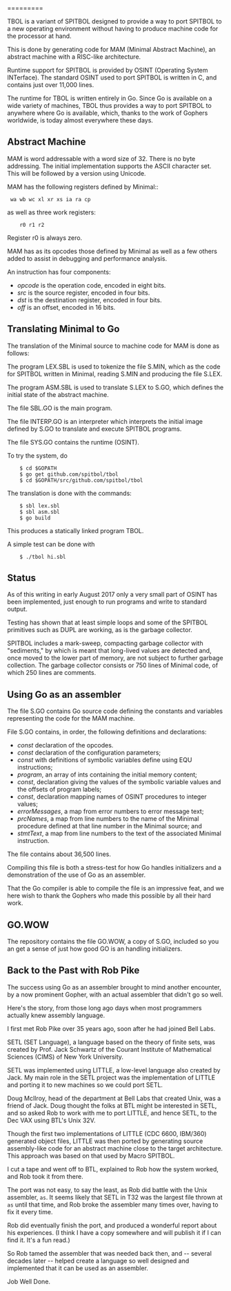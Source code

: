 
=========

TBOL is a variant of SPITBOL designed to provide a way to port SPITBOL to a new
operating environment without having to produce machine code for the processor at hand.


This is done by generating code for MAM (Minimal Abstract Machine),
an abstract machine with a RISC-like architecture.

Runtime support for SPITBOL is provided by OSINT (Operating System INTerface).
The standard OSINT used to port SPITBOL is written in C, and contains just over
11,000 lines.

The runtime for TBOL is written entirely in Go.  Since Go is available on a wide
variety of machines, TBOL thus provides a way to port SPITBOL to 
anywhere where Go is available, which, thanks to the work of Gophers
worldwide, is today almost everywhere these days.


## Abstract Machine

MAM is word addressable with a word size of 32. There is no byte addressing.
The initial implementation supports the ASCII character set. This will be followed
by a version using Unicode.


MAM has the following registers defined by Minimal::

```
 wa wb wc xl xr xs ia ra cp
```

as well as three work registers:

```
	r0 r1 r2
```

Register r0 is always zero.

MAM has as its opcodes those defined by Minimal as well as a few others
added to assist in debugging and performance analysis.

An instruction has four components:

* _opcode_ is the operation code, encoded in eight bits.
* _src_ is the source register, encoded in four bits.
* _dst_ is the destination register, encoded in four bits.
* _off_ is an offset, encoded in 16 bits.


## Translating Minimal to Go

The translation of the Minimal source to machine code for MAM is done as follows:

The program LEX.SBL is used to tokenize the file S.MIN, which as the code
for SPITBOL written in Minimal, reading S.MIN and producing the file S.LEX.

The program ASM.SBL is used to translate S.LEX to S.GO,
which defines the initial state of the abstract machine.

The file SBL.GO is the main program.

The file INTERP.GO is an interpreter which interprets the initial image defined by
S.GO to translate and execute SPITBOL programs.

The file SYS.GO contains the runtime (OSINT).

To try the system, do

```
    $ cd $GOPATH
    $ go get github.com/spitbol/tbol
    $ cd $GOPATH/src/github.com/spitbol/tbol
```

The translation is done with the commands:

```
    $ sbl lex.sbl
    $ sbl asm.sbl
    $ go build
```

This produces a statically linked program TBOL.

A simple test can be done with

```
    $ ./tbol hi.sbl
```

## Status

As of this writing in early August 2017 only a very small part of OSINT has been implemented,
just enough to run programs and write to standard output.

Testing has shown that at least simple loops and some of the SPITBOL
primitives such as DUPL are working, as is the garbage collector.

SPITBOL includes a mark-sweep, compacting garbage collector with "sediments," by which
is meant that long-lived values are detected and, once moved to the lower part of memory,
are not subject to further garbage collection. The garbage collector consists or 750 lines
of Minimal code, of which 250 lines are comments.


## Using Go as an assembler

The file S.GO contains Go source code defining the constants and variables representing the
code for the MAM machine.

File S.GO contains, in order, the following definitions and declarations:

-   _const_ declaration of the opcodes.
-   _const_ declaration of the configuration parameters; 
-   _const_ with  definitions of symbolic variables define using EQU instructions;
-    _program_, an array of ints containing the initial memory content;
-    _const_, declaration giving the values of the symbolic variable values
and the offsets of program labels;
-    _const_, declaration mapping names of OSINT procedures to integer values;
-    _errorMessages_, a map from error numbers to error message text;
-    _prcNames_, a map from line numbers to the name of the Minimal procedure
         defined at that line number in the Minimal source; and
-    _stmtText_, a map from line numbers to the text of the associated Minimal instruction.

The file contains about 36,500 lines.

Compiling this file is both a stress-test for how Go handles initializers and a demonstration
of the use of Go as an assembler.

That the Go compiler is able to compile the file is an impressive feat,
and we here wish to thank the Gophers who made this possible by all their hard work.


## GO.WOW

The repository contains the file GO.WOW, a copy of S.GO, included so you an get
a sense of just how good GO is an handling initializers.

## Back to the Past with Rob Pike

The success using Go as an assembler brought to mind another encounter, by a now
prominent Gopher, with an actual assembler that didn't go so well.

Here's the story, from those long ago days when most programmers actually knew assembly language.

I first met Rob Pike over 35 years ago, soon after he had joined Bell Labs.

SETL (SET Language), a language based on the theory of finite sets,  was created by
Prof. Jack Schwartz of the Courant Institute of Mathematical Sciences (CIMS)
of New York University.

SETL was implemented using LITTLE, a low-level language also created by Jack.
My main role in the SETL project was the implementation of LITTLE and porting
it to new machines so we could port SETL.

Doug McIlroy, head of the department at Bell Labs that created Unix, was a friend of Jack. 
Doug thought the folks at BTL might be interested in SETL, and so asked Rob to work with
me to port LITTLE, and hence SETL, to the Dec VAX using BTL's Unix 32V.

Though the first two implementations of LITTLE (CDC 6600, IBM/360) generated object files, LITTLE
was then ported by generating source assembly-like code for an abstract machine
close to the target architecture.  This approach was based on that used by Macro SPITBOL.

I cut a tape and went off to BTL, explained to Rob how the system worked, and Rob took it from
there.

The port was not easy, to say the least, as Rob did battle with the Unix assembler, `as`.
It seems likely that SETL in T32 was the largest file thrown at `as` until that time, and
Rob broke the assembler many times over, having to fix it every time.

Rob did eventually finish the port, and produced a wonderful report about his experiences.
(I think I have a copy somewhere and will publish it if I can find it. It's a fun read.)

So Rob tamed the assembler that was needed back then, and --  several decades later -- helped create a language
so well designed and implemented that it can be used as an assembler.

Job Well Done.

